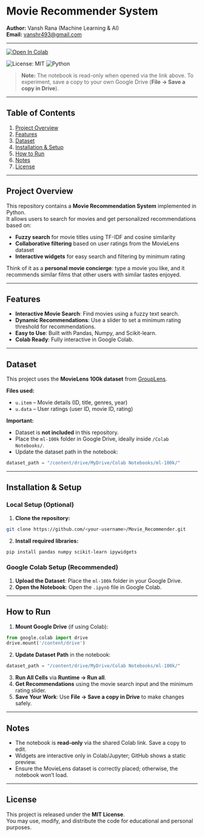 # Movie Recommender System

**Author:** Vansh Rana (Machine Learning & AI)  
**Email:** vanshr493@gmail.com

---

[![Open In Colab](https://colab.research.google.com/assets/colab-badge.svg)](https://colab.research.google.com/github/vanshr21/movie-recommender/blob/main/MovieRecommender.ipynb)

![License: MIT](https://img.shields.io/badge/License-MIT-yellow.svg)
![Python](https://img.shields.io/badge/Python-3.x-blue.svg)

> **Note:** The notebook is read-only when opened via the link above. To experiment, save a copy to your own Google Drive (**File → Save a copy in Drive**).

---

## Table of Contents
1. [Project Overview](#project-overview)
2. [Features](#features)
3. [Dataset](#dataset)
4. [Installation & Setup](#installation--setup)
5. [How to Run](#how-to-run)
6. [Notes](#notes)
7. [License](#license)

---

## Project Overview
This repository contains a **Movie Recommendation System** implemented in Python.  
It allows users to search for movies and get personalized recommendations based on:

- **Fuzzy search** for movie titles using TF-IDF and cosine similarity
- **Collaborative filtering** based on user ratings from the MovieLens dataset
- **Interactive widgets** for easy search and filtering by minimum rating

Think of it as a **personal movie concierge**: type a movie you like, and it recommends similar films that other users with similar tastes enjoyed.

---

## Features
- **Interactive Movie Search**: Find movies using a fuzzy text search.
- **Dynamic Recommendations**: Use a slider to set a minimum rating threshold for recommendations.
- **Easy to Use**: Built with Pandas, Numpy, and Scikit-learn.
- **Colab Ready**: Fully interactive in Google Colab.

---

## Dataset
This project uses the **MovieLens 100k dataset** from [GroupLens](https://grouplens.org/datasets/movielens/100k/).

**Files used:**
- `u.item` – Movie details (ID, title, genres, year)
- `u.data` – User ratings (user ID, movie ID, rating)

**Important:**  
- Dataset is **not included** in this repository.  
- Place the `ml-100k` folder in Google Drive, ideally inside `/Colab Notebooks/`.  
- Update the dataset path in the notebook:

```python
dataset_path = "/content/drive/MyDrive/Colab Notebooks/ml-100k/"
```

---

## Installation & Setup

### Local Setup (Optional)
1. **Clone the repository:**
```bash
git clone https://github.com/<your-username>/Movie_Recommender.git
```
2. **Install required libraries:**
```bash
pip install pandas numpy scikit-learn ipywidgets
```

### Google Colab Setup (Recommended)
1. **Upload the Dataset**: Place the `ml-100k` folder in your Google Drive.  
2. **Open the Notebook**: Open the `.ipynb` file in Google Colab.

---

## How to Run
1. **Mount Google Drive** (if using Colab):
```python
from google.colab import drive
drive.mount('/content/drive')
```
2. **Update Dataset Path** in the notebook:
```python
dataset_path = "/content/drive/MyDrive/Colab Notebooks/ml-100k/"
```
3. **Run All Cells** via **Runtime → Run all**.  
4. **Get Recommendations** using the movie search input and the minimum rating slider.  
5. **Save Your Work**: Use **File → Save a copy in Drive** to make changes safely.

---

## Notes
- The notebook is **read-only** via the shared Colab link. Save a copy to edit.  
- Widgets are interactive only in Colab/Jupyter; GitHub shows a static preview.  
- Ensure the MovieLens dataset is correctly placed; otherwise, the notebook won’t load.

---

## License
This project is released under the **MIT License**.  
You may use, modify, and distribute the code for educational and personal purposes.
